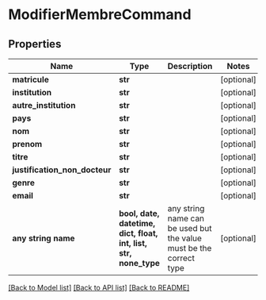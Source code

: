 # ModifierMembreCommand


## Properties
Name | Type | Description | Notes
------------ | ------------- | ------------- | -------------
**matricule** | **str** |  | [optional] 
**institution** | **str** |  | [optional] 
**autre_institution** | **str** |  | [optional] 
**pays** | **str** |  | [optional] 
**nom** | **str** |  | [optional] 
**prenom** | **str** |  | [optional] 
**titre** | **str** |  | [optional] 
**justification_non_docteur** | **str** |  | [optional] 
**genre** | **str** |  | [optional] 
**email** | **str** |  | [optional] 
**any string name** | **bool, date, datetime, dict, float, int, list, str, none_type** | any string name can be used but the value must be the correct type | [optional]

[[Back to Model list]](../README.md#documentation-for-models) [[Back to API list]](../README.md#documentation-for-api-endpoints) [[Back to README]](../README.md)


